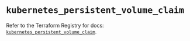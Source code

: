 # `kubernetes_persistent_volume_claim`

Refer to the Terraform Registry for docs: [`kubernetes_persistent_volume_claim`](https://registry.terraform.io/providers/hashicorp/kubernetes/2.27.0/docs/resources/persistent_volume_claim).

